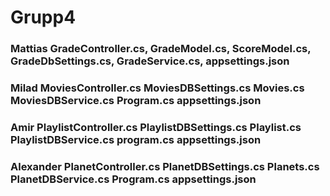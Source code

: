 # Grupp4

### Mattias GradeController.cs, GradeModel.cs, ScoreModel.cs, GradeDbSettings.cs, GradeService.cs, appsettings.json

### Milad MoviesController.cs MoviesDBSettings.cs Movies.cs MoviesDBService.cs Program.cs appsettings.json

### Amir PlaylistController.cs PlaylistDBSettings.cs Playlist.cs PlaylistDBService.cs program.cs appsettings.json

### Alexander PlanetController.cs PlanetDBSettings.cs Planets.cs PlanetDBService.cs Program.cs appsettings.json 
